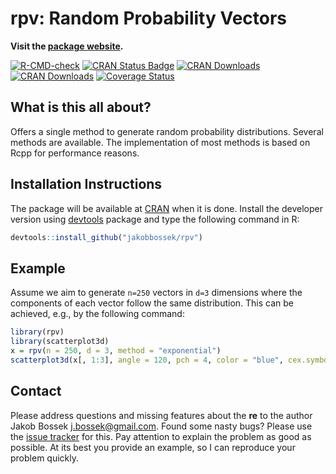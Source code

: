 
# rpv: Random Probability Vectors

**Visit the [package website](https://jakobbossek.github.io/rpv/).**

<!-- badges: start -->

[![R-CMD-check](https://github.com/jakobbossek/rpv/workflows/R-CMD-check/badge.svg)](https://github.com/jakobbossek/rpv/actions)
[![CRAN Status
Badge](http://www.r-pkg.org/badges/version/rpv)](http://cran.r-project.org/web/packages/rpv)
[![CRAN
Downloads](http://cranlogs.r-pkg.org/badges/rpv)](http://cran.rstudio.com/web/packages/rpv/index.html)
[![CRAN
Downloads](http://cranlogs.r-pkg.org/badges/grand-total/rpv?color=orange)](http://cran.rstudio.com/web/packages/rpv/index.html)
[![Coverage
Status](https://coveralls.io/repos/github/jakobbossek/rpv/badge.svg?branch=master)](https://coveralls.io/github/jakobbossek/rpv?branch=master)
<!-- badges: end -->

## What is this all about?

Offers a single method to generate random probability distributions.
Several methods are available. The implementation of most methods is
based on Rcpp for performance reasons.

## Installation Instructions

The package will be available at [CRAN](http://cran.r-project.org) when
it is done. Install the developer version using
[devtools](https://github.com/hadley/ddevtools) package and type the
following command in R:

``` r
devtools::install_github("jakobbossek/rpv")
```

## Example

Assume we aim to generate `n=250` vectors in `d=3` dimensions where the
components of each vector follow the same distribution. This can be
achieved, e.g., by the following command:

``` r
library(rpv)
library(scatterplot3d)
x = rpv(n = 250, d = 3, method = "exponential")
scatterplot3d(x[, 1:3], angle = 120, pch = 4, color = "blue", cex.symbols = 0.7, xlab = expression(x[1]), ylab = expression(x[2]), zlab = expression(x[3]))
```

## Contact

Please address questions and missing features about the **re** to the
author Jakob Bossek <j.bossek@gmail.com>. Found some nasty bugs? Please
use the [issue tracker](https://github.com/jakobbossek/rpv/issues) for
this. Pay attention to explain the problem as good as possible. At its
best you provide an example, so I can reproduce your problem quickly.
